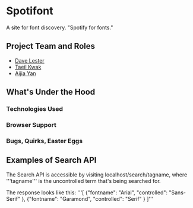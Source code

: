 Spotifont
=====================

A site for font discovery. "Spotify for fonts." 

## Project Team and Roles
* [Dave Lester](http://davelester.org)
* [Taeil Kwak](http://www.ischool.berkeley.edu/people/students/taeilkwak)
* [Aijia Yan](http://aijiayan.com)

## What's Under the Hood

### Technologies Used

### Browser Support

### Bugs, Quirks, Easter Eggs

## Examples of Search API
The Search API is accessible by visiting localhost/search/tagname, where '''tagname''' is the uncontrolled term that's being searched for.

The response looks like this: '''[ {"fontname": "Arial", "controlled": "Sans-Serif" }, {"fontname": "Garamond", "controlled": "Serif" } ]'''
